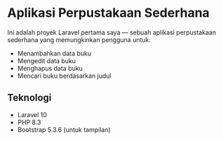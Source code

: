 # Aplikasi Perpustakaan Sederhana

Ini adalah proyek Laravel pertama saya — sebuah aplikasi perpustakaan sederhana yang memungkinkan pengguna untuk:
- Menambahkan data buku
- Mengedit data buku
- Menghapus data buku
- Mencari buku berdasarkan judul

## Teknologi
- Laravel 10
- PHP 8.3
- Bootstrap 5.3.6 (untuk tampilan)